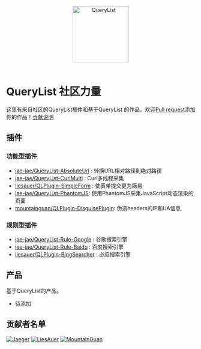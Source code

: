 <p align="center">
  <img width="150" src="https://github.com/jae-jae/QueryList/raw/master/logo.png" alt="QueryList">
  <br>
  <br>
</p>

# QueryList 社区力量
这里有来自社区的QueryList插件和基于QueryList 的作品，欢迎[Pull request](CONTRIBUTING.md)添加你的作品！[贡献说明](CONTRIBUTING.md)

## 插件
### 功能型插件
- [jae-jae/QueryList-AbsoluteUrl](https://github.com/jae-jae/QueryList-AbsoluteUrl) : 转换URL相对路径到绝对路径
- [jae-jae/QueryList-CurlMulti](https://github.com/jae-jae/QueryList-CurlMulti) : Curl多线程采集
- [liesauer/QLPlugin-SimpleForm](https://github.com/liesauer/QLPlugin-SimpleForm) : 使表单提交更为简易
- [jae-jae/QueryList-PhantomJS](https://github.com/jae-jae/QueryList-PhantomJS): 使用PhantomJS采集JavaScript动态渲染的页面
- [mountainguan/QLPlugin-DisguisePlugin](https://github.com/mountainguan/QLPlugin-DisguisePlugin): 伪造headers的IP和UA信息

### 规则型插件
- [jae-jae/QueryList-Rule-Google](https://github.com/jae-jae/QueryList-Rule-Google) : 谷歌搜索引擎
- [jae-jae/QueryList-Rule-Baidu](https://github.com/jae-jae/QueryList-Rule-Baidu) : 百度搜索引擎
- [liesauer/QLPlugin-BingSearcher](https://github.com/liesauer/QLPlugin-BingSearcher) : 必应搜索引擎

##  产品
基于QueryList的产品。

- 待添加

## 贡献者名单
[![Jaeger](https://avatars2.githubusercontent.com/u/5620429?v=4&s=50)](https://github.com/jae-jae)
[![LiesAuer](https://avatars2.githubusercontent.com/u/8676741?v=4&s=50)](https://github.com/liesauer)
[![MountainGuan](https://avatars1.githubusercontent.com/u/2704026?s=460&amp;v=4)](https://github.com/mountainguan)
